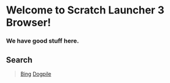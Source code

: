 # Welcome to Scratch Launcher 3 Browser!
### We have good stuff here.

## Search
> [Bing](https://www.bing.com)
> [Dogpile](https://www.dogpile.com/)
